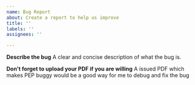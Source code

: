 ```yaml
---
name: Bug Report
about: Create a report to help us improve
title: ''
labels: ''
assignees: ''

---
```


**Describe the bug**
A clear and concise description of what the bug is.

**Don't forget to upload your PDF if you are willing**
A issued PDF which makes PEP buggy would be a good way for me to debug and fix the bug
